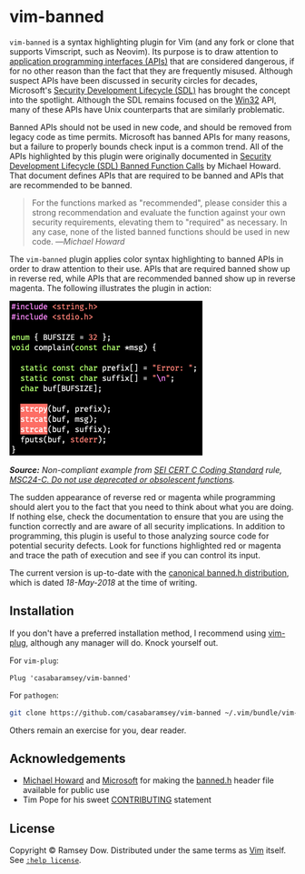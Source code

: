 # vim-banned

`vim-banned` is a syntax highlighting plugin for Vim (and any fork or clone that supports Vimscript, such as Neovim). Its purpose is to draw attention to [application programming interfaces (APIs)](https://en.wikipedia.org/wiki/Application_programming_interface) that are considered dangerous, if for no other reason than the fact that they are frequently misused. Although suspect APIs have been discussed in security circles for decades, Microsoft's [Security Development Lifecycle (SDL)](https://www.microsoft.com/en-us/securityengineering/sdl/) has brought the concept into the spotlight. Although the SDL remains focused on the [Win32](https://en.wikipedia.org/wiki/Windows_API#Win32) API, many of these APIs have Unix counterparts that are similarly problematic.

Banned APIs should not be used in new code, and should be removed from legacy code as time permits. Microsoft has banned APIs for many reasons, but a failure to properly bounds check input is a common trend. All of the APIs highlighted by this plugin were originally documented in [Security Development Lifecycle (SDL) Banned Function Calls](https://msdn.microsoft.com/en-us/library/bb288454.aspx) by Michael Howard. That document defines APIs that are required to be banned and APIs that are recommended to be banned.

> For the functions marked as "recommended", please consider this a strong recommendation and evaluate the function against your own security requirements, elevating them to "required" as necessary. In any case, none of the listed banned functions should be used in new code.
> —<cite>Michael Howard</cite>

The `vim-banned` plugin applies color syntax highlighting to banned APIs in order to draw attention to their use. APIs that are required banned show up in reverse red, while APIs that are recommended banned show up in reverse magenta. The following illustrates the plugin in action:

![Banned API example](banned-example.png)

<cite>__Source:__ Non-compliant example from [SEI CERT C Coding Standard](https://wiki.sei.cmu.edu/confluence/display/c/SEI+CERT+C+Coding+Standard) rule, [MSC24-C. Do not use deprecated or obsolescent functions](https://wiki.sei.cmu.edu/confluence/display/c/MSC24-C.+Do+not+use+deprecated+or+obsolescent+functions).</cite>

The sudden appearance of reverse red or magenta while programming should alert you to the fact that you need to think about what you are doing. If nothing else, check the documentation to ensure that you are using the function correctly and are aware of all security implications. In addition to programming, this plugin is useful to those analyzing source code for potential security defects. Look for functions highlighted red or magenta and trace the path of execution and see if you can control its input.

The current version is up-to-date with the [canonical banned.h distribution](https://github.com/x509cert/banned), which is dated _18-May-2018_ at the time of writing.

## Installation

If you don't have a preferred installation method, I recommend using [vim-plug](https://github.com/junegunn/vim-plug), although any manager will do. Knock yourself out.

For `vim-plug`:

```vim
Plug 'casabaramsey/vim-banned'
```

For `pathogen`:

```bash
git clone https://github.com/casabaramsey/vim-banned ~/.vim/bundle/vim-banned
```

Others remain an exercise for you, dear reader.

## Acknowledgements

* [Michael Howard](https://github.com/x509cert) and [Microsoft](https://www.microsoft.com/en-us/) for making the [banned.h](https://github.com/x509cert/banned) header file available for public use
* Tim Pope for his sweet [CONTRIBUTING](https://github.com/tpope/vim-rails/blob/master/CONTRIBUTING.markdown) statement

## License

Copyright © Ramsey Dow. Distributed under the same terms as [Vim](http://www.vim.org) itself. See [`:help license`](http://vimdoc.sourceforge.net/htmldoc/uganda.html).
